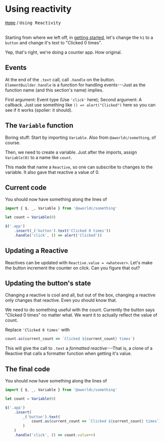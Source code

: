 # Using reactivity

<kbd><a href="/docs/index.md">Home</a></kbd> / <kbd>Using
Reactivity</kbd><br><br>

Starting from where we left off, in [getting started](/docs/get-started.md),
let's change the `h1` to a `button` and change it's text to "Clicked 0 times".

Yep, that's right, we're doing a counter app. How original.

## Events

At the end of the `.text` call, call `.handle` on the button.
`ElementBuilder.handle` is a function for handling events---Just as the function
name (and this section's name) implies.

First argument: Event type (Use `'click'` here); Second argument: A callback.
Just use something like `() => alert("Clicked")` here so you can see if it works
(spolier: it should).

## The `Variable` function

Boring stuff: Start by importing `Variable`. Also from `@aworldc/something`, of
course.

Then, we need to create a variable. Just after the imports, assign `Variable(0)`
to a name like `count`.

This made that name a `Reactive`, so one can subscribe to changes to the
variable. It also gave that reactive a value of 0.

## Current code

You should now have something along the lines of

```javascript
import { $, _, Variable } from '@aworldc/something'

let count = Variable(0)

$('.app')
    .insert(_('button').text('Clicked 0 times'))
    .handle('click', () => alert('Clicked'))
```

## Updating a Reactive

Reactives can be updated with `Reactive.value = <whatever>`. Let's make the
button increment the counter on click. Can you figure that out?

## Updating the button's state

Changing a reactive is cool and all, but out of the box, changing a reactive
only changes that reactive. Even you should know that.

We need to do something useful with the count. Currently the button says
"Clicked 0 times" no matter what. We want it to actually reflect the value of
count.

Replace `'Clicked 0 times'` with

```javascript
count.as(current_count => `Clicked ${current_count} times`)
```

This will give the call to `.text` a _formatted reactive_---That is, a clone of
a Reactive that calls a formatter function when getting it's value.

## The final code

You should now have something along the lines of

```javascript
import { $, _, Variable } from '@aworldc/something'

let count = Variable(0)

$('.app')
    .insert(
        _('button').text(
            count.as(current_count => `Clicked ${current_count} times`)
        )
    )
    .handle('click', () => count.value++)
```

